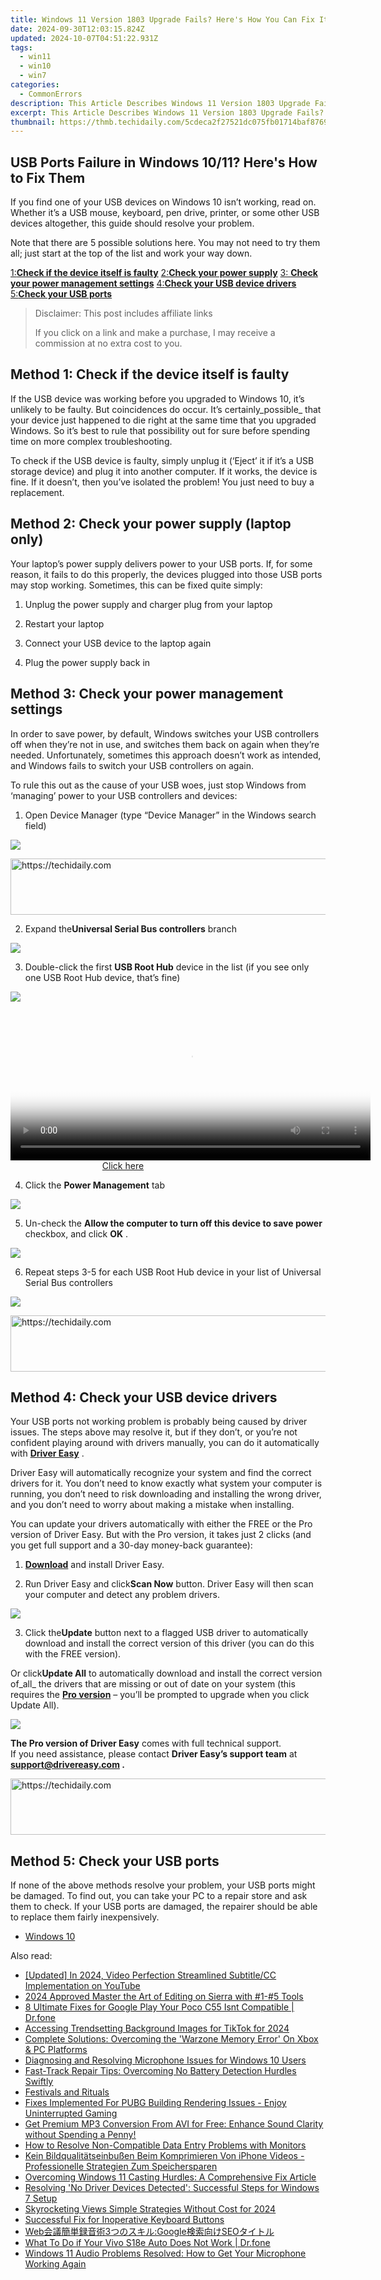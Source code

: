 ```yaml
---
title: Windows 11 Version 1803 Upgrade Fails? Here's How You Can Fix It
date: 2024-09-30T12:03:15.824Z
updated: 2024-10-07T04:51:22.931Z
tags:
  - win11
  - win10
  - win7
categories:
  - CommonErrors
description: This Article Describes Windows 11 Version 1803 Upgrade Fails? Here's How You Can Fix It
excerpt: This Article Describes Windows 11 Version 1803 Upgrade Fails? Here's How You Can Fix It
thumbnail: https://thmb.techidaily.com/5cdeca2f27521dc075fb01714baf87697fb58a0ad36d3dacc7568c6abd91399a.jpg
---
```


## USB Ports Failure in Windows 10/11? Here's How to Fix Them

 If you find one of your USB devices on Windows 10 isn’t working, read on. Whether it’s a USB mouse, keyboard, pen drive, printer, or some other USB devices altogether, this guide should resolve your problem.

 Note that there are 5 possible solutions here. You may not need to try them all; just start at the top of the list and work your way down.

[1:**Check if the device itself is faulty**](#1)
[2:**Check your power supply**](#2)
[3: **Check your power management settings**](#3)
[4:**Check your USB device drivers**](#4)
[5:**Check your USB ports**](#5)

>  Disclaimer: This post includes affiliate links
>
>  If you click on a link and make a purchase, I may receive a commission at no extra cost to you.
>

## **Method 1: Check if the device itself is faulty**

 If the USB device was working before you upgraded to Windows 10, it’s unlikely to be faulty. But coincidences do occur. It’s certainly_possible_ that your device just happened to die right at the same time that you upgraded Windows. So it’s best to rule that possibility out for sure before spending time on more complex troubleshooting.

 To check if the USB device is faulty, simply unplug it (‘Eject’ it if it’s a USB storage device) and plug it into another computer. If it works, the device is fine. If it doesn’t, then you’ve isolated the problem! You just need to buy a replacement.

## **Method 2: Check your power supply (laptop only)**

 Your laptop’s power supply delivers power to your USB ports. If, for some reason, it fails to do this properly, the devices plugged into those USB ports may stop working. Sometimes, this can be fixed quite simply:

1) Unplug the power supply and charger plug from your laptop

2) Restart your laptop

3) Connect your USB device to the laptop again

4) Plug the power supply back in

## **Method 3: Check your power management settings**

 In order to save power, by default, Windows switches your USB controllers off when they’re not in use, and switches them back on again when they’re needed. Unfortunately, sometimes this approach doesn’t work as intended, and Windows fails to switch your USB controllers on again.

 To rule this out as the cause of your USB woes, just stop Windows from ‘managing’ power to your USB controllers and devices:

 1) Open Device Manager (type “Device Manager” in the Windows search field)

![](https://www.drivereasy.com/wp-content/uploads/2015/11/run-devmgmt.msc_.jpg)

<!-- affiliate ads begin -->
<a href="https://imp.i357552.net/c/5597632/1030380/11832" target="_top" id="1030380">
  <img src="//a.impactradius-go.com/display-ad/11832-1030380" border="0" alt="https://techidaily.com" width="720" height="90"/>
</a>
<img height="0" width="0" src="https://imp.i357552.net/i/5597632/1030380/11832" style="position:absolute;visibility:hidden;" border="0" />
<!-- affiliate ads end -->

 2) Expand the**Universal Serial Bus controllers** branch

![](https://images.drivereasy.com/wp-content/uploads/2017/06/img_59430ac388d01.png)

 3) Double-click the first **USB Root Hub** device in the list (if you see only one USB Root Hub device, that’s fine)  

![](https://images.drivereasy.com/wp-content/uploads/2017/06/img_59430af9a6bc2.png)

<!-- affiliate ads begin -->
<span id="1983553">
					<video width="576" height="240" style="cursor:pointer"
           poster="//a.impactradius-go.com/display-clicktoplayimage/1983553.png"
           onclick="if(!this.playClicked){this.play();this.setAttribute('controls',true);this.playClicked=true;}">
	   <source src="//a.impactradius-go.com/display-ad/22993-1983553">
	   <img src="//a.impactradius-go.com/display-clicktoplayimage/1983553.png" style="border: none; height: 100%; width: 100%; object-fit: contain">
	</video>
	<div style="width:360px;text-align:center"><a href="javascript:window.open(decodeURIComponent('https%3A%2F%2Fhomestyler.sjv.io%2Fc%2F5597632%2F1983553%2F22993'), '_blank');void(0);">Click here</a></div>
</span>
<img height="0" width="0" src="https://imp.pxf.io/i/5597632/1983553/22993" style="position:absolute;visibility:hidden;" border="0" />
<!-- affiliate ads end -->

 4) Click the **Power Management**  tab  

![](https://images.drivereasy.com/wp-content/uploads/2016/05/img_57342d99c355a.png)

5) Un-check the **Allow the computer to turn off this device to save power**  checkbox, and click **OK** .

![](https://images.drivereasy.com/wp-content/uploads/2016/05/img_57342dd22bb58.png)

 6) Repeat steps 3-5 for each  USB Root Hub device in your list of Universal Serial Bus controllers

![](https://images.drivereasy.com/wp-content/uploads/2017/06/img_59430b577123a.png)

<!-- affiliate ads begin -->
<a href="https://malaysia-healthcare-travel-council.pxf.io/c/5597632/1557743/17382" target="_top" id="1557743">
  <img src="//a.impactradius-go.com/display-ad/17382-1557743" border="0" alt="https://techidaily.com" width="728" height="90"/>
</a>
<img height="0" width="0" src="https://malaysia-healthcare-travel-council.pxf.io/i/5597632/1557743/17382" style="position:absolute;visibility:hidden;" border="0" />
<!-- affiliate ads end -->

## **Method 4: Check your USB device drivers**

 Your USB ports not working problem is probably being caused by driver issues. The steps above may resolve it, but if they don’t, or you’re not confident playing around with drivers manually,  you can do it automatically with **[Driver Easy](https://tools.techidaily.com/drivereasy/download/)**  .

 Driver Easy will automatically recognize your system and find the correct drivers for it. You don’t need to know exactly what system your computer is running, you don’t need to risk downloading and installing the wrong driver, and you don’t need to worry about making a mistake when installing.

 You can update your drivers automatically with either the FREE or the Pro version of Driver Easy. But with the Pro version, it takes just 2 clicks (and you get full support and a 30-day money-back guarantee):

 1) **[Download](https://tools.techidaily.com/drivereasy/download/)**  and install Driver Easy.

 2) Run Driver Easy and click**Scan Now** button. Driver Easy will then scan your computer and detect any problem drivers.

![](https://images.drivereasy.com/wp-content/uploads/2017/06/img_594841d4c15c1.jpg)

 3) Click the**Update** button next to a flagged USB driver to automatically download and install the correct version of this driver (you can do this with the FREE version).

 Or click**Update All**  to automatically download and install the correct version of_all_ the drivers that are missing or out of date on your system (this requires the [**Pro version**](https://tools.techidaily.com/drivereasy/download/) – you’ll be prompted to upgrade when you click Update All).

![](https://images.drivereasy.com/wp-content/uploads/2017/06/img_5948dbf290aa4.jpg)

**The Pro version of Driver Easy** comes with full technical support.  
 If you need assistance, please contact **Driver Easy’s support team** at **[support@drivereasy.com](https://bellelily.pxf.io/m5azgm) .**

<!-- affiliate ads begin -->
<a href="https://bluettius.sjv.io/c/5597632/2139111/17108" target="_top" id="2139111">
  <img src="//a.impactradius-go.com/display-ad/17108-2139111" border="0" alt="https://techidaily.com" width="728" height="90"/>
</a>
<img height="0" width="0" src="https://bluettius.sjv.io/i/5597632/2139111/17108" style="position:absolute;visibility:hidden;" border="0" />
<!-- affiliate ads end -->

## **Method 5: Check your USB ports**

 If none of the above methods resolve your problem, your USB ports might be damaged. To find out, you can take your PC to a repair store and ask them to check. If your USB ports are damaged, the repairer should be able to replace them fairly inexpensively.

* [Windows 10](https://tools.techidaily.com/drivereasy/download/)

<ins class="adsbygoogle"
     style="display:block"
     data-ad-format="autorelaxed"
     data-ad-client="ca-pub-7571918770474297"
     data-ad-slot="1223367746"></ins>

<ins class="adsbygoogle"
     style="display:block"
     data-ad-client="ca-pub-7571918770474297"
     data-ad-slot="8358498916"
     data-ad-format="auto"
     data-full-width-responsive="true"></ins>

<span class="atpl-alsoreadstyle">Also read:</span>
<div><ul>
<li><a href="https://youtube-tips.techidaily.com/ed-in-2024-video-perfection-streamlined-subtitlecc-implementation-on-youtube/"><u>[Updated] In 2024, Video Perfection Streamlined Subtitle/CC Implementation on YouTube</u></a></li>
<li><a href="https://fox-http.techidaily.com/2024-approved-master-the-art-of-editing-on-sierra-with-1-5-tools/"><u>2024 Approved Master the Art of Editing on Sierra with #1-#5 Tools</u></a></li>
<li><a href="https://howto.techidaily.com/8-ultimate-fixes-for-google-play-your-poco-c55-isnt-compatible-drfone-by-drfone-fix-android-problems-fix-android-problems/"><u>8 Ultimate Fixes for Google Play Your Poco C55 Isnt Compatible | Dr.fone</u></a></li>
<li><a href="https://extra-information.techidaily.com/accessing-trendsetting-background-images-for-tiktok-for-2024/"><u>Accessing Trendsetting Background Images for TikTok for 2024</u></a></li>
<li><a href="https://win-solutions.techidaily.com/complete-solutions-overcoming-the-warzone-memory-error-on-xbox-and-pc-platforms/"><u>Complete Solutions: Overcoming the 'Warzone Memory Error' On Xbox & PC Platforms</u></a></li>
<li><a href="https://common-error.techidaily.com/diagnosing-and-resolving-microphone-issues-for-windows-10-users/"><u>Diagnosing and Resolving Microphone Issues for Windows 10 Users</u></a></li>
<li><a href="https://common-error.techidaily.com/fast-track-repair-tips-overcoming-no-battery-detection-hurdles-swiftly/"><u>Fast-Track Repair Tips: Overcoming No Battery Detection Hurdles Swiftly</u></a></li>
<li><a href="https://common-error.techidaily.com/festivals-and-rituals/"><u>Festivals and Rituals</u></a></li>
<li><a href="https://common-error.techidaily.com/fixes-implemented-for-pubg-building-rendering-issues-enjoy-uninterrupted-gaming/"><u>Fixes Implemented For PUBG Building Rendering Issues - Enjoy Uninterrupted Gaming</u></a></li>
<li><a href="https://solve-outstanding.techidaily.com/get-premium-mp3-conversion-from-avi-for-free-enhance-sound-clarity-without-spending-a-penny/"><u>Get Premium MP3 Conversion From AVI for Free: Enhance Sound Clarity without Spending a Penny!</u></a></li>
<li><a href="https://common-error.techidaily.com/how-to-resolve-non-compatible-data-entry-problems-with-monitors/"><u>How to Resolve Non-Compatible Data Entry Problems with Monitors</u></a></li>
<li><a href="https://some-approaches.techidaily.com/kein-bildqualitatseinbussen-beim-komprimieren-von-iphone-videos-professionelle-strategien-zum-speichersparen/"><u>Kein Bildqualitätseinbußen Beim Komprimieren Von iPhone Videos - Professionelle Strategien Zum Speichersparen</u></a></li>
<li><a href="https://common-error.techidaily.com/overcoming-windows-11-casting-hurdles-a-comprehensive-fix-article/"><u>Overcoming Windows 11 Casting Hurdles: A Comprehensive Fix Article</u></a></li>
<li><a href="https://common-error.techidaily.com/resolving-no-driver-devices-detected-successful-steps-for-windows-7-setup/"><u>Resolving 'No Driver Devices Detected': Successful Steps for Windows 7 Setup</u></a></li>
<li><a href="https://facebook-video-footage.techidaily.com/skyrocketing-views-simple-strategies-without-cost-for-2024/"><u>Skyrocketing Views Simple Strategies Without Cost for 2024</u></a></li>
<li><a href="https://common-error.techidaily.com/successful-fix-for-inoperative-keyboard-buttons/"><u>Successful Fix for Inoperative Keyboard Buttons</u></a></li>
<li><a href="https://win-answers.techidaily.com/web3googleseo/"><u>Web会議簡単録音術3つのスキル:Google検索向けSEOタイトル</u></a></li>
<li><a href="https://howto.techidaily.com/what-to-do-if-your-vivo-s18e-auto-does-not-work-drfone-by-drfone-fix-android-problems-fix-android-problems/"><u>What To Do if Your Vivo S18e Auto Does Not Work | Dr.fone</u></a></li>
<li><a href="https://common-error.techidaily.com/windows-11-audio-problems-resolved-how-to-get-your-microphone-working-again/"><u>Windows 11 Audio Problems Resolved: How to Get Your Microphone Working Again</u></a></li>
</ul></div>

